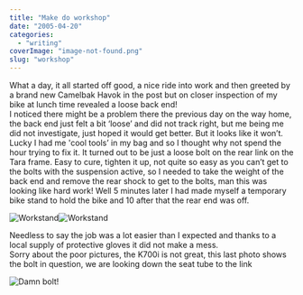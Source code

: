 ```yaml
---
title: "Make do workshop"
date: "2005-04-20"
categories: 
  - "writing"
coverImage: "image-not-found.png"
slug: "workshop"
---
```


What a day, it all started off good, a nice ride into work and then greeted by a brand new Camelbak Havok in the post but on closer inspection of my bike at lunch time revealed a loose back end!  
I noticed there might be a problem there the previous day on the way home, the back end just felt a bit ‘loose’ and did not track right, but me being me did not investigate, just hoped it would get better. But it looks like it won’t.  
Lucky I had me 'cool tools’ in my bag and so I thought why not spend the hour trying to fix it. It turned out to be just a loose bolt on the rear link on the Tara frame. Easy to cure, tighten it up, not quite so easy as you can’t get to the bolts with the suspension active, so I needed to take the weight of the back end and remove the rear shock to get to the bolts, man this was looking like hard work! Well 5 minutes later I had made myself a temporary bike stand to hold the bike and 10 after that the rear end was off.

![Workstand](/images/link1.jpg)![Workstand](/images/link2.jpg)

Needless to say the job was a lot easier than I expected and thanks to a local supply of protective gloves it did not make a mess.  
Sorry about the poor pictures, the K700i is not great, this last photo shows the bolt in question, we are looking down the seat tube to the link

![Damn bolt!](/images/link3.jpg)
